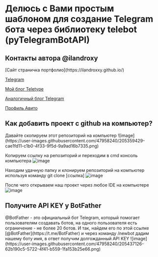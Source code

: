 
<h1>Делюсь с Вами простым шаблоном для создание Telegram бота через библиотеку telebot (pyTelegramBotAPI)</h1>



<h2>Контакты автора @ilandroxy</h2>
<div>
[Сайт страничка портфолио](https://ilandroxxy.github.io/)

[Telegram](http://t.me/ilandroxy)

[Мой блог Teletype](https://teletype.in/@ilandroxy)

[Аналогичный блог Telegram]()

[Профиль Авито](http://www.avito.ru/user/590293c00d3ab79d83e929a6731df164/profile?src=sharing)
</div>




<h2>Как добавить проект с github на компьютер?</h2>
<div>
Давайте скопируем этот репозиторий на компьютер
![image](https://user-images.githubusercontent.com/47958240/205359429-cae1fd11-c1b0-4f33-9f5d-9a9ad16b7335.png)


Копируем ссылку на репозиторий и переходим в cmd консоль компьютера
![image](https://user-images.githubusercontent.com/47958240/205359465-cb10fdfc-8139-4cdc-bd1d-d6ceba9cb262.png)


Находим удачную папку и клонируем репозиторий на компьютер используя команду git clone [ссылка]
![image](https://user-images.githubusercontent.com/47958240/205359602-2bec1fd4-26f8-43e8-b43f-d28ccc1bd240.png)


После чего открываем наш проект через любое IDE на компьютере 
![image](https://user-images.githubusercontent.com/47958240/205436746-ce6034c4-930c-455b-a304-3f0cf4c91c9d.png)
</div>

<div>
<h2>Получите API KEY у BotFather</h2>
@BotFather - это официальный бот Telegram, который помогает пользователям создавать ботов, на одного пользователя есть ограничение - не более 20 ботов.
И так, найдем его по этой ссылке [@BotFather](https://t.me/BotFather) и через команду /newbot дадим нашему боту имя, в ответ получим долгожданный API KEY
![image](https://user-images.githubusercontent.com/47958240/205437126-62b190c5-5722-4f41-b559-1fa153b25e66.png)
</div>




